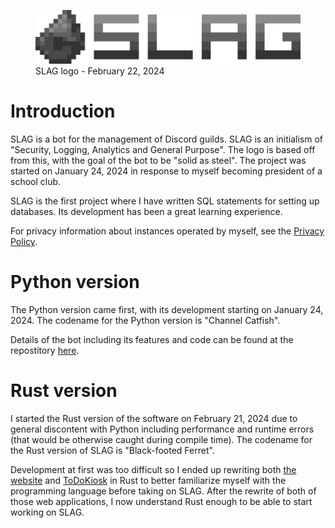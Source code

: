 <figure>
    <img src="/static/projects/slag_logo_600.png">
    <figcaption>SLAG logo - February 22, 2024</figcaption>
</figure>

# Introduction
SLAG is a bot for the management of Discord guilds. SLAG is an initialism of "Security, Logging, Analytics and General Purpose". The logo is based off from this, with the goal of the bot to be "solid as steel". The project was started on January 24, 2024 in response to myself becoming president of a school club.

SLAG is the first project where I have written SQL statements for setting up databases. Its development has been a great learning experience.

For privacy information about instances operated by myself, see the [Privacy Policy](../../privacy/).

# Python version
The Python version came first, with its development starting on January 24, 2024. The codename for the Python version is "Channel Catfish".

Details of the bot including its features and code can be found at the repostitory [here](https://github.com/ctcl-bregis/slag).

# Rust version
I started the Rust version of the software on February 21, 2024 due to general discontent with Python including performance and runtime errors (that would be otherwise caught during compile time). The codename for the Rust version of SLAG is "Black-footed Ferret".

Development at first was too difficult so I ended up rewriting both [the website](../ctclsite/) and [ToDoKiosk](../todokiosk/) in Rust to better familiarize myself with the programming language before taking on SLAG. After the rewrite of both of those web applications, I now understand Rust enough to be able to start working on SLAG.
